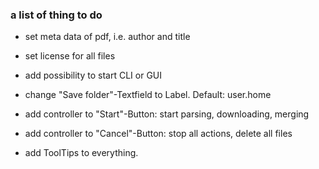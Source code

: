 ### a list of thing to do

- set meta data of pdf, i.e. author and title
- set license for all files

- add possibility to start CLI or GUI

- change "Save folder"-Textfield to Label. Default: user.home
- add controller to "Start"-Button: start parsing, downloading, merging
- add controller to "Cancel"-Button: stop all actions, delete all files
- add ToolTips to everything.
